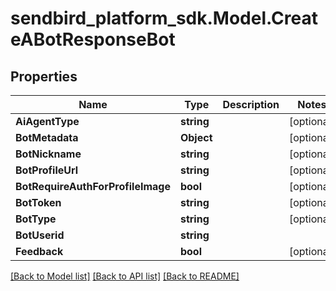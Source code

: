 
# sendbird_platform_sdk.Model.CreateABotResponseBot

## Properties

Name | Type | Description | Notes
------------ | ------------- | ------------- | -------------
**AiAgentType** | **string** |  | [optional] 
**BotMetadata** | **Object** |  | [optional] 
**BotNickname** | **string** |  | [optional] 
**BotProfileUrl** | **string** |  | [optional] 
**BotRequireAuthForProfileImage** | **bool** |  | [optional] 
**BotToken** | **string** |  | [optional] 
**BotType** | **string** |  | [optional] 
**BotUserid** | **string** |  | 
**Feedback** | **bool** |  | [optional] 

[[Back to Model list]](../README.md#documentation-for-models)
[[Back to API list]](../README.md#documentation-for-api-endpoints)
[[Back to README]](../README.md)

